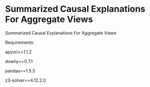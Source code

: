 # Summarized Causal Explanations For Aggregate Views
Summarized Causal Explanations For Aggregate Views

Requirements:

apyori==1.1.2

dowhy==0.7.1

pandas==1.5.3

z3-solver==4.12.2.0


